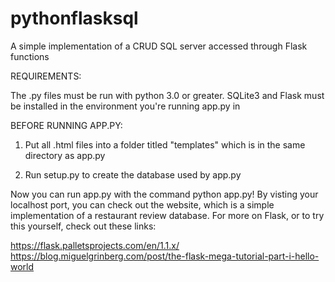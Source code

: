 # pythonflasksql
A simple implementation of a CRUD SQL server accessed through Flask functions

REQUIREMENTS:

The .py files must be run with python 3.0 or greater.
SQLite3 and Flask must be installed in the environment you're running app.py in

BEFORE RUNNING APP.PY:

1. Put all .html files into a folder titled "templates" which is in the same directory as app.py

2. Run setup.py to create the database used by app.py

Now you can run app.py with the command python app.py! By visting your localhost port, you can check out the website, which is a simple implementation of a restaurant review database. For more on Flask, or to try this yourself, check out these links:

https://flask.palletsprojects.com/en/1.1.x/
https://blog.miguelgrinberg.com/post/the-flask-mega-tutorial-part-i-hello-world
